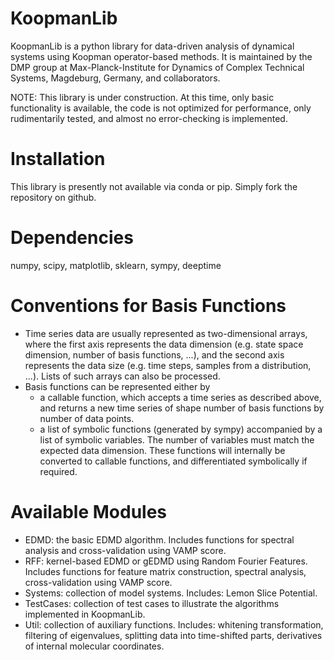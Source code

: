 # KoopmanLib

KoopmanLib is a python library for data-driven analysis of dynamical systems using Koopman operator-based methods.
It is maintained by the DMP group at Max-Planck-Institute for Dynamics of Complex Technical Systems, Magdeburg, Germany, and collaborators.

NOTE: This library is under construction. At this time, only basic functionality is available, the code is not optimized for performance, only rudimentarily tested, and almost no error-checking is implemented.

# Installation
This library is presently not available via conda or pip. Simply fork the repository on github.

# Dependencies
numpy, scipy, matplotlib, sklearn, sympy, deeptime

# Conventions for Basis Functions
- Time series data are usually represented as two-dimensional arrays, where the first axis represents the data dimension (e.g. state space dimension, number of basis functions, ...), and the second axis represents the data size (e.g. time steps, samples from a distribution, ...). Lists of such arrays can also be processed.
- Basis functions can be represented either by
  -  a callable function, which accepts a time series as described above, and returns a new time series of shape number of basis functions by number of data points.
  -  a list of symbolic functions (generated by sympy) accompanied by a list of symbolic variables. The number of variables must match the expected data dimension. These functions will internally be converted to callable functions, and differentiated symbolically if required.

# Available Modules
- EDMD: the basic EDMD algorithm. Includes functions for spectral analysis and cross-validation using VAMP score.
- RFF: kernel-based EDMD or gEDMD using Random Fourier Features. Includes functions for feature matrix construction, spectral analysis, cross-validation using VAMP score.
- Systems: collection of model systems. Includes: Lemon Slice Potential.
- TestCases: collection of test cases to illustrate the algorithms implemented in KoopmanLib.
- Util: collection of auxiliary functions. Includes: whitening transformation, filtering of eigenvalues, splitting data into time-shifted parts, derivatives of internal molecular coordinates.
